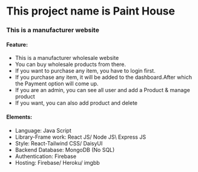 # This project name is Paint House 
### This is a manufacturer website

#### Feature: 
- This is a manufacturer  wholesale  website 
- You can buy wholesale products from there.
- If you want to purchase any item, you have to login first.
- If you purchase any item, it will be added to the dashboard.After which the Payment option will come up.
- If you are an admin, you can see all user and add a Product & manage product
- If you want, you can also add product and delete

#### Elements: 
- Language: Java Script 
- Library-Frame work: React JS/ Node JS\ Express JS 
- Style: React-Tailwind CSS/ DaisyUI
- Backend Database: MongoDB (No SQL)
- Authentication: Firebase
- Hosting: Firebase/ Heroku/ imgbb


